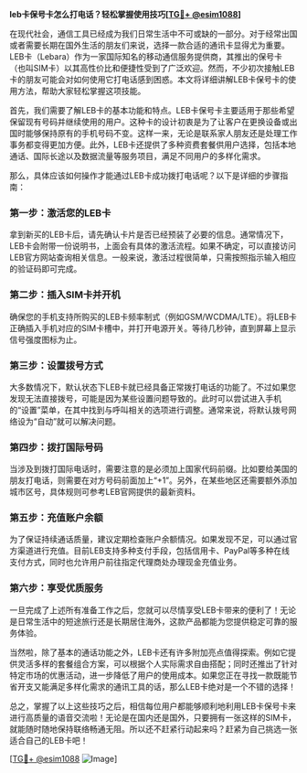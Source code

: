 **leb卡保号卡怎么打电话？轻松掌握使用技巧[[TG💪+ @esim1088](https://t.me/s/esim1088)]**

在现代社会，通信工具已经成为我们日常生活中不可或缺的一部分。对于经常出国或者需要长期在国外生活的朋友们来说，选择一款合适的通讯卡显得尤为重要。LEB卡（Lebara）作为一家国际知名的移动通信服务提供商，其推出的保号卡（也叫SIM卡）以其高性价比和便捷性受到了广泛欢迎。然而，不少初次接触LEB卡的朋友可能会对如何使用它打电话感到困惑。本文将详细讲解LEB卡保号卡的使用方法，帮助大家轻松掌握这项技能。

首先，我们需要了解LEB卡的基本功能和特点。LEB卡保号卡主要适用于那些希望保留现有号码并继续使用的用户。这种卡的设计初衷是为了让客户在更换设备或出国时能够保持原有的手机号码不变。这样一来，无论是联系家人朋友还是处理工作事务都变得更加方便。此外，LEB卡还提供了多种资费套餐供用户选择，包括本地通话、国际长途以及数据流量等服务项目，满足不同用户的多样化需求。

那么，具体应该如何操作才能通过LEB卡成功拨打电话呢？以下是详细的步骤指南：

### 第一步：激活您的LEB卡

拿到新买的LEB卡后，请先确认卡片是否已经预装了必要的信息。通常情况下，LEB卡会附带一份说明书，上面会有具体的激活流程。如果不确定，可以直接访问LEB官方网站查询相关信息。一般来说，激活过程很简单，只需按照指示输入相应的验证码即可完成。

### 第二步：插入SIM卡并开机

确保您的手机支持所购买的LEB卡频率制式（例如GSM/WCDMA/LTE）。将LEB卡正确插入手机对应的SIM卡槽中，并打开电源开关。等待几秒钟，直到屏幕上显示信号强度图标为止。

### 第三步：设置拨号方式

大多数情况下，默认状态下LEB卡就已经具备正常拨打电话的功能了。不过如果您发现无法直接拨号，可能是因为某些设置问题导致的。此时可以尝试进入手机的“设置”菜单，在其中找到与呼叫相关的选项进行调整。通常来说，将默认拨号网络设为“自动”就可以解决问题。

### 第四步：拨打国际号码

当涉及到拨打国际电话时，需要注意的是必须加上国家代码前缀。比如要给美国的朋友打电话，则需要在对方号码前面加上“+1”。另外，在某些地区还需要额外添加城市区号，具体规则可参考LEB官网提供的最新资料。

### 第五步：充值账户余额

为了保证持续通话质量，建议定期检查账户余额情况。如果发现不足，可以通过官方渠道进行充值。目前LEB支持多种支付手段，包括信用卡、PayPal等多种在线支付方式，同时也允许用户前往指定代理商处办理现金充值业务。

### 第六步：享受优质服务

一旦完成了上述所有准备工作之后，您就可以尽情享受LEB卡带来的便利了！无论是日常生活中的短途旅行还是长期居住海外，这款产品都能为您提供稳定可靠的服务体验。

当然啦，除了基本的通话功能之外，LEB卡还有许多附加亮点值得探索。例如它提供灵活多样的套餐组合方案，可以根据个人实际需求自由搭配；同时还推出了针对特定市场的优惠活动，进一步降低了用户的使用成本。如果您正在寻找一款既能节省开支又能满足多样化需求的通讯工具的话，那么LEB卡绝对是一个不错的选择！

总之，掌握了以上这些技巧之后，相信每位用户都能够顺利地利用LEB卡保号卡来进行高质量的语音交流啦！无论是在国内还是国外，只要拥有一张这样的SIM卡，就能随时随地保持联络畅通无阻。所以还不赶紧行动起来吗？赶紧为自己挑选一张适合自己的LEB卡吧！

[[TG💪+ @esim1088](https://t.me/s/esim1088) ![Image](https://i.postimg.cc/4NQfJmqS/Snipaste-2025-05-13-00-14-12.png)]
